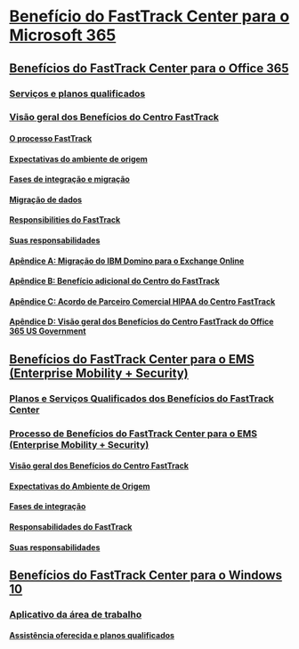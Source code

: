 # [Benefício do FastTrack Center para o Microsoft 365](M365-fasttrack-benefit-overview.md)
## [Benefícios do FastTrack Center para o Office 365](O365-fasttrack-benefit-for-office-365.md)
### [Serviços e planos qualificados](O365-eligible-services-and-plans.md)
### [Visão geral dos Benefícios do Centro FastTrack](O365-fasttrack-benefit-overview.md)
#### [O processo FastTrack](O365-fasttrack-process.md)
#### [Expectativas do ambiente de origem](O365-source-environment-expectations.md)
#### [Fases de integração e migração](O365-onboarding-and-migration.md)
#### [Migração de dados](O365-data-migration.md)
#### [Responsibilities do FastTrack](O365-fasttrack-responsibilities.md)
#### [Suas responsabilidades](O365-your-responsibilities.md)
#### [Apêndice A: Migração do IBM Domino para o Exchange Online](O365-from-ibm-domino-to-exchange-online.md)
#### [Apêndice B: Benefício adicional do Centro do FastTrack](O365-fasttrack-additional-benefits.md)
#### [Apêndice C: Acordo de Parceiro Comercial HIPAA do Centro FastTrack](O365-hipaa-business-associate-agreement.md)
#### [Apêndice D: Visão geral dos Benefícios do Centro FastTrack do Office 365 US Government](US-Gov-appendix-overview.md)
## [Benefícios do FastTrack Center para o EMS (Enterprise Mobility + Security)](https://docs.microsoft.com/en-us/enterprise-mobility-security/Solutions/enterprise-mobility-fasttrack-program?toc=/fasttrack/fasttrack/toc.json)
### [Planos e Serviços Qualificados dos Benefícios do FastTrack Center](https://docs.microsoft.com/en-us/enterprise-mobility-security/Solutions/fasttrack-center-benefit-for-enterprise-mobility-suite-ems?toc=/fasttrack/fasttrack/toc.json)
### [Processo de Benefícios do FastTrack Center para o EMS (Enterprise Mobility + Security)](https://docs.microsoft.com/en-us/enterprise-mobility-security/Solutions/fasttrack-center-benefit-process-for-enterprise-mobility-suite-ems?toc=/fasttrack/fasttrack/toc.json)
#### [Visão geral dos Benefícios do Centro FastTrack](https://docs.microsoft.com/en-us/enterprise-mobility-security/Solutions/fasttrack-center-benefit-process-for-ems-overview?toc=/fasttrack/fasttrack/toc.json)
#### [Expectativas do Ambiente de Origem](https://docs.microsoft.com/en-us/enterprise-mobility-security/Solutions/fasttrack-center-benefit-process-for-ems-environment-expectations?toc=/fasttrack/fasttrack/toc.json)
#### [Fases de integração](https://docs.microsoft.com/en-us/enterprise-mobility-security/Solutions/fasttrack-center-benefit-process-for-ems-phases?toc=/fasttrack/fasttrack/toc.json)
#### [Responsabilidades do FastTrack](https://docs.microsoft.com/en-us/enterprise-mobility-security/Solutions/fasttrack-center-benefit-process-for-ems-fasttrack-responsibilities?toc=/fasttrack/fasttrack/toc.json)
#### [Suas responsabilidades](https://docs.microsoft.com/en-us/enterprise-mobility-security/Solutions/fasttrack-center-benefit-process-for-ems-your-responsibilities?toc=/fasttrack/fasttrack/toc.json)
## [Benefícios do FastTrack Center para o Windows 10](Win-10-fasttrack-benefit-for-Windows-10.md)
### [Aplicativo da área de trabalho](Win-10-desktop-app-assure.md)
#### [Assistência oferecida e planos qualificados](Win-10-daa-assistance-offered-and-plans.md)
